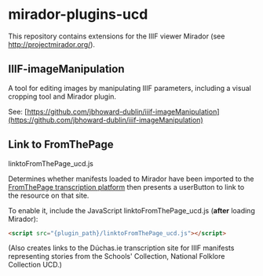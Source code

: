 # mirador-plugins-ucd

This repository contains extensions for the IIIF viewer Mirador (see http://projectmirador.org/).

## IIIF-imageManipulation

A tool for editing images by manipulating IIIF parameters, including a visual cropping tool and Mirador plugin.

See: [https://github.com/jbhoward-dublin/iiif-imageManipulation](https://github.com/jbhoward-dublin/iiif-imageManipulation)

## Link to FromThePage 

linktoFromThePage_ucd.js

Determines whether manifests loaded to Mirador have been imported to the [FromThePage transcription platform](http://fromthepage.com/) then presents a userButton to link to the resource on that site.

To enable it, include the JavaScript linktoFromThePage_ucd.js (**after** loading Mirador):

```html
<script src="{plugin_path}/linktoFromThePage_ucd.js"></script>
```
(Also creates links to the Dúchas.ie transcription site for IIIF manifests representing stories from the Schools' Collection, National Folklore Collection UCD.)
